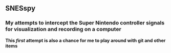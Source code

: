 ## SNESspy
### My attempts to intercept the Super Nintendo controller signals for visualization and recording on a computer


**This _first_ attempt is also a chance for me to play around with git and other items**

